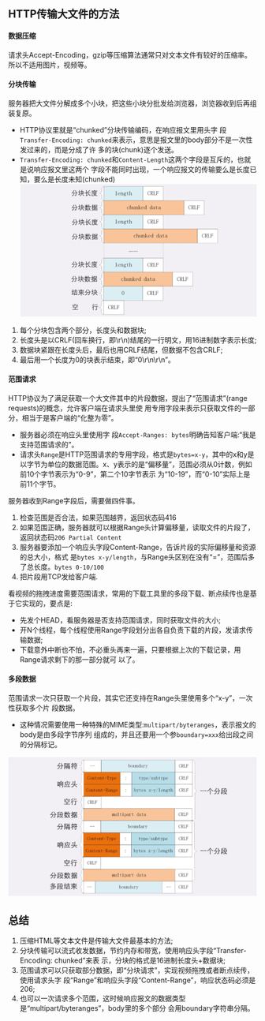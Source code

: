 ## HTTP传输大文件的方法

#### 数据压缩
请求头Accept-Encoding，gzip等压缩算法通常只对文本文件有较好的压缩率。所以不适用图片，视频等。

#### 分块传输
服务器把大文件分解成多个小块，把这些小块分批发给浏览器，浏览器收到后再组装复原。
+ HTTP协议里就是“chunked”分块传输编码，在响应报文里用头字
段``Transfer-Encoding: chunked``来表示，意思是报文里的body部分不是一次性发过来的，而是分成了许 多的块(chunk)逐个发送。
+ ``Transfer-Encoding: chunked``和``Content-Length``这两个字段是互斥的，也就是说响应报文里这两个 字段不能同时出现，一个响应报文的传输要么是长度已知，要么是长度未知(chunked)
![](../../Images/http/http_chunked.png)
1. 每个分块包含两个部分，长度头和数据块;
2. 长度头是以CRLF(回车换行，即\r\n)结尾的一行明文，用16进制数字表示长度; 
3. 数据块紧跟在长度头后，最后也用CRLF结尾，但数据不包含CRLF;
4. 最后用一个长度为0的块表示结束，即“0\r\n\r\n”。

#### 范围请求
HTTP协议为了满足获取一个大文件其中的片段数据，提出了“范围请求”(range requests)的概念，允许客户端在请求头里使 用专用字段来表示只获取文件的一部分，相当于是客户端的“化整为零”。
+ 服务器必须在响应头里使用字 段``Accept-Ranges: bytes``明确告知客户端:“我是支持范围请求的”。
+ 请求头``Range``是HTTP范围请求的专用字段，格式是``bytes=x-y``，其中的x和y是以字节为单位的数据范围。x、y表示的是“偏移量”，范围必须从0计数，例如前10个字节表示为“0-9”，第二个10字节表示 为“10-19”，而“0-10”实际上是前11个字节。

服务器收到Range字段后，需要做四件事。
1. 检查范围是否合法，如果范围越界，返回状态码416
2. 如果范围正确，服务器就可以根据Range头计算偏移量，读取文件的片段了，返回状态码``206 Partial Content``
3. 服务器要添加一个响应头字段Content-Range，告诉片段的实际偏移量和资源的总大小，格式 是``bytes x-y/length``，与Range头区别在没有“=”，范围后多了总长度。``bytes 0-10/100``
4. 把片段用TCP发给客户端.

看视频的拖拽进度需要范围请求，常用的下载工具里的多段下载、断点续传也是基于它实现的，要点是:
+ 先发个HEAD，看服务器是否支持范围请求，同时获取文件的大小;
+ 开N个线程，每个线程使用Range字段划分出各自负责下载的片段，发请求传输数据;
+ 下载意外中断也不怕，不必重头再来一遍，只要根据上次的下载记录，用Range请求剩下的那一部分就可 以了。

#### 多段数据
范围请求一次只获取一个片段，其实它还支持在Range头里使用多个“x-y”，一次性获取多个片 段数据。
+ 这种情况需要使用一种特殊的MIME类型:``multipart/byteranges``，表示报文的body是由多段字节序列 组成的，并且还要用一个参``boundary=xxx``给出段之间的分隔标记。

![http_Range_more](../../Images/http/http_Range_more.png)

## 总结

1. 压缩HTML等文本文件是传输大文件最基本的方法;
2. 分块传输可以流式收发数据，节约内存和带宽，使用响应头字段“Transfer-Encoding: chunked”来表
示，分块的格式是16进制长度头+数据块;
3. 范围请求可以只获取部分数据，即“分块请求”，实现视频拖拽或者断点续传，使用请求头字
段“Range”和响应头字段“Content-Range”，响应状态码必须是206;
4. 也可以一次请求多个范围，这时候响应报文的数据类型是“multipart/byteranges”，body里的多个部分
会用boundary字符串分隔。